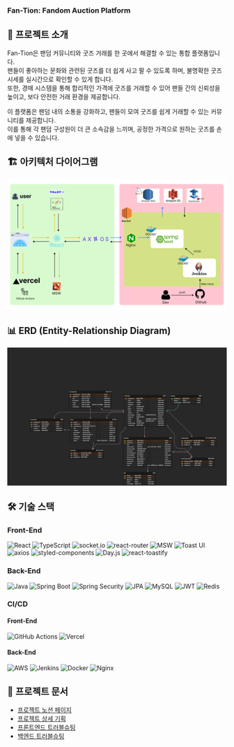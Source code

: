 ### **Fan-Tion: Fandom Auction Platform**

## 📌 프로젝트 소개

Fan-Tion은 팬덤 커뮤니티와 굿즈 거래를 한 곳에서 해결할 수 있는 통합 플랫폼입니다.  
팬들이 좋아하는 문화와 관련된 굿즈를 더 쉽게 사고 팔 수 있도록 하며, 불명확한 굿즈 시세를 실시간으로 확인할 수 있게 합니다.  
또한, 경매 시스템을 통해 합리적인 가격에 굿즈를 거래할 수 있어 팬들 간의 신뢰성을 높이고, 보다 안전한 거래 환경을 제공합니다.  

이 플랫폼은 팬덤 내의 소통을 강화하고, 팬들이 모여 굿즈를 쉽게 거래할 수 있는 커뮤니티를 제공합니다.  
이를 통해 각 팬덤 구성원이 더 큰 소속감을 느끼며, 공정한 가격으로 원하는 굿즈를 손에 넣을 수 있습니다.  

## 🏗 아키텍처 다이어그램

![Architecture Diagram](public/img/architecture.png)

## 📊 ERD (Entity-Relationship Diagram)

![ERD Diagram](public/img/ERD.png)

## 🛠 기술 스택

### **Front-End**

![React](https://img.shields.io/badge/React-20232A?style=for-the-badge&logo=react&logoColor=61DAFB)
![TypeScript](https://img.shields.io/badge/TypeScript-007ACC?style=for-the-badge&logo=typescript&logoColor=white)
![socket.io](https://img.shields.io/badge/socket.io-010101?style=for-the-badge&logo=socket.io&logoColor=white)
![react-router](https://img.shields.io/badge/React_Router-CA4245?style=for-the-badge&logo=react-router&logoColor=white)
![MSW](https://img.shields.io/badge/MSW-ffffff?style=for-the-badge&logo=msw&logoColor=black)
![Toast UI](https://img.shields.io/badge/Toast_UI-007ACC?style=for-the-badge&logo=toastui&logoColor=white)
![axios](https://img.shields.io/badge/axios-5A29E4?style=for-the-badge&logo=axios&logoColor=white)
![styled-components](https://img.shields.io/badge/styled--components-DB7093?style=for-the-badge&logo=styled-components&logoColor=white)
![Day.js](https://img.shields.io/badge/Day.js-FF5F5F?style=for-the-badge&logo=day.js&logoColor=white)
![react-toastify](https://img.shields.io/badge/react--toastify-339933?style=for-the-badge&logo=react-toastify&logoColor=white)

### **Back-End**

![Java](https://img.shields.io/badge/Java-007396?style=for-the-badge&logo=java&logoColor=white)
![Spring Boot](https://img.shields.io/badge/Spring_Boot-6DB33F?style=for-the-badge&logo=spring-boot&logoColor=white)
![Spring Security](https://img.shields.io/badge/Spring_Security-6DB33F?style=for-the-badge&logo=spring-security&logoColor=white)
![JPA](https://img.shields.io/badge/JPA-6DB33F?style=for-the-badge&logo=jpa&logoColor=white)
![MySQL](https://img.shields.io/badge/MySQL-4479A1?style=for-the-badge&logo=mysql&logoColor=white)
![JWT](https://img.shields.io/badge/JWT-000000?style=for-the-badge&logo=jwt&logoColor=white)
![Redis](https://img.shields.io/badge/Redis-DC382D?style=for-the-badge&logo=redis&logoColor=white)

### **CI/CD**

#### Front-End

![GitHub Actions](https://img.shields.io/badge/GitHub_Actions-2088FF?style=for-the-badge&logo=github-actions&logoColor=white)
![Vercel](https://img.shields.io/badge/Vercel-000000?style=for-the-badge&logo=vercel&logoColor=white)

#### Back-End

![AWS](https://img.shields.io/badge/AWS-232F3E?style=for-the-badge&logo=amazon-aws&logoColor=white)
![Jenkins](https://img.shields.io/badge/Jenkins-D24939?style=for-the-badge&logo=jenkins&logoColor=white)
![Docker](https://img.shields.io/badge/Docker-2496ED?style=for-the-badge&logo=docker&logoColor=white)
![Nginx](https://img.shields.io/badge/Nginx-009639?style=for-the-badge&logo=nginx&logoColor=white)

## 🔗 프로젝트 문서

- [프로젝트 노션 페이지](https://mica-marten-635.notion.site/3-Fan-Tion-Fandom-Auction-bd479127f40546458543762f3efc1cee)
- [프로젝트 상세 기획](https://mica-marten-635.notion.site/cf3158de604b4e739d28e5df5aecea6a)
- [프론트엔드 트러블슈팅](https://mica-marten-635.notion.site/FE_Trouble-Shooting-24888d351fe446b78c79e9f011adf5e3)
- [백엔드 트러블슈팅](https://mica-marten-635.notion.site/Trouble-Shooting-0825251b2b794473bfd0b1b39139a3be)
